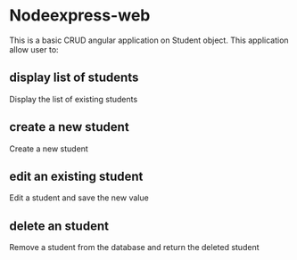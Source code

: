 # Nodeexpress-web

This is a basic CRUD angular application on Student object. This application allow user to:


## display list of students
Display the list of existing students

## create a new student
Create a new student

## edit an existing student
Edit a student and save the new value

## delete an student
Remove a student from the database and return the deleted student

